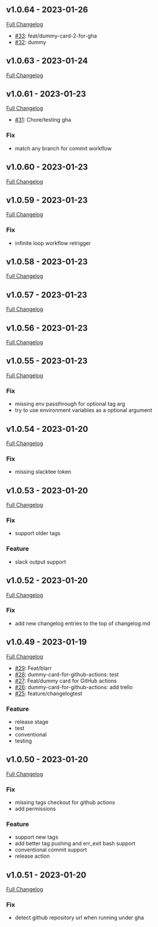 ## v1.0.64 - 2023-01-26
[Full Changelog](https://github.com/ORCID-dev/version-bumping-test/compare/v1.0.63...v1.0.64)

 - [#33](https://github.com/ORCID-dev/version-bumping-test/pull/33): feat/dummy-card-2-for-gha
 - [#32](https://github.com/ORCID-dev/version-bumping-test/pull/32): dummy

## v1.0.63 - 2023-01-24
[Full Changelog](https://github.com/ORCID-dev/version-bumping-test/compare/v1.0.61...v1.0.63)


## v1.0.61 - 2023-01-23
[Full Changelog](https://github.com/ORCID-dev/version-bumping-test/compare/v1.0.60...v1.0.61)

 - [#31](https://github.com/ORCID-dev/version-bumping-test/pull/31): Chore/testing gha

### Fix

  -  match any branch for commit workflow

## v1.0.60 - 2023-01-23
[Full Changelog](https://github.com/ORCID-dev/version-bumping-test/compare/v1.0.59...v1.0.60)


## v1.0.59 - 2023-01-23
[Full Changelog](https://github.com/ORCID-dev/version-bumping-test/compare/v1.0.58...v1.0.59)


### Fix

  -  infinite loop workflow retrigger
## v1.0.58 - 2023-01-23
[Full Changelog](https://github.com/ORCID-dev/version-bumping-test/compare/v1.0.57...v1.0.58)

## v1.0.57 - 2023-01-23
[Full Changelog](https://github.com/ORCID-dev/version-bumping-test/compare/v1.0.56...v1.0.57)

## v1.0.56 - 2023-01-23
[Full Changelog](https://github.com/ORCID-dev/version-bumping-test/compare/v1.0.55...v1.0.56)

## v1.0.55 - 2023-01-23
[Full Changelog](https://github.com/ORCID-dev/version-bumping-test/compare/v1.0.54...v1.0.55)




### Fix

  -  missing env passthrough for optional tag arg
  -  try to use environment variables as a optional argument
## v1.0.54 - 2023-01-20
[Full Changelog](https://github.com/ORCID-dev/version-bumping-test/compare/v1.0.53...v1.0.54)


### Fix

  -  missing slacktee token
## v1.0.53 - 2023-01-20
[Full Changelog](https://github.com/ORCID-dev/version-bumping-test/compare/v1.0.52...v1.0.53)


### Fix

  -  support older tags

### Feature

  -  slack output support
## v1.0.52 - 2023-01-20
[Full Changelog](https://github.com/ORCID-dev/version-bumping-test/compare/v1.0.51...v1.0.52)


### Fix

  -  add new changelog entries to the top of changelog.md
## v1.0.49 - 2023-01-19
[Full Changelog](https://github.com/ORCID-dev/version-bumping-test/compare/v1.0.48...v1.0.49)

 - [#29](https://github.com/ORCID-dev/version-bumping-test/pull/29): Feat/blarr
 - [#28](https://github.com/ORCID-dev/version-bumping-test/pull/28): dummy-card-for-github-actions: test
 - [#27](https://github.com/ORCID-dev/version-bumping-test/pull/27): Feat/dummy card for GitHub actions
 - [#26](https://github.com/ORCID-dev/version-bumping-test/pull/26): dummy-card-for-github-actions: add trello
 - [#25](https://github.com/ORCID-dev/version-bumping-test/pull/25): feature/changelogtest

### Feature

  -  release stage
  -  test
  -  conventional
  -  testing
## v1.0.50 - 2023-01-20
[Full Changelog](https:///compare/v1.0.49...v1.0.50)


### Fix

  -  missing tags checkout for github actions
  -  add permissions

### Feature

  -  support new tags
  -  add better tag pushing and err_exit bash support
  -  conventional commit support
  -  release action
## v1.0.51 - 2023-01-20
[Full Changelog](https://github.com/ORCID-dev/version-bumping-test/compare/v1.0.50...v1.0.51)


### Fix

  -  detect github repository url when running under gha
